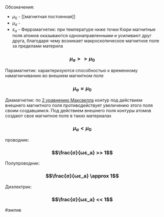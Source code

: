 Обозначения:
- $\mu_0$ - [[магнитная постоянная]]
- $\mu_a$ - 
- $\varepsilon_a$ - 
Ферромагнетик: 
при температуре ниже точки Кюри магнитные поля атомов оказываются однонаправленными и усиливают друг друга, благодаря чему возникает макроскопическое магнитное поле за пределами материла
### $$μ_a >> μ_0$$
Парамагнетик: 
характеризуются способностью к временному намагничиванию во внешнем магнитном поле
### $$μ_a \approx μ_0$$
Диамагнетик:
по [2 уравнению Максвелла](уравнения%20Максвелла) контур под действием внешнего магнитного поля противодействует увеличению этого поля своим создавшимся. Под действием внешнего поля контуры атомов создают свое магнитное поле в таких материалах
### $$μ_a < μ_0$$

проводник: 
### $$\frac{σ}{ωε_a} >> 1$$
Полупроводник: 
### $$\frac{σ}{ωε_a} \approx 1$$
Диэлектрик:
### $$\frac{σ}{ωε_a} << 1$$

#эмпив